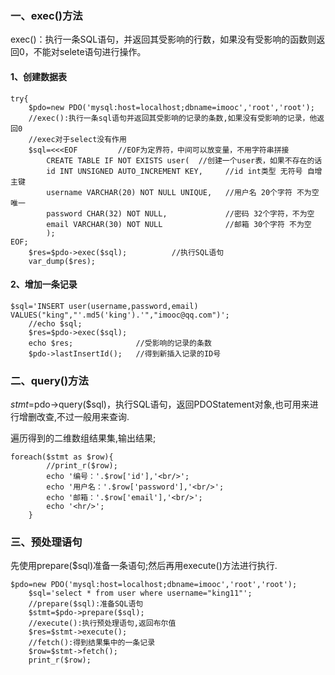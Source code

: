 ### 一、exec()方法
exec()：执行一条SQL语句，并返回其受影响的行数，如果没有受影响的函数则返回0，不能对selete语句进行操作。
#### 1、创建数据表
```
try{
	$pdo=new PDO('mysql:host=localhost;dbname=imooc','root','root');
	//exec():执行一条sql语句并返回其受影响的记录的条数,如果没有受影响的记录，他返回0
	//exec对于select没有作用
	$sql=<<<EOF         //EOF为定界符，中间可以放变量，不用字符串拼接
		CREATE TABLE IF NOT EXISTS user(  //创建一个user表，如果不存在的话
		id INT UNSIGNED AUTO_INCREMENT KEY,     //id int类型 无符号 自增 主键
		username VARCHAR(20) NOT NULL UNIQUE,   //用户名 20个字符 不为空 唯一
		password CHAR(32) NOT NULL,             //密码 32个字符，不为空
		email VARCHAR(30) NOT NULL              //邮箱 30个字符 不为空
		);
EOF;
	$res=$pdo->exec($sql);          //执行SQL语句                      
	var_dump($res);	
```
#### 2、增加一条记录
```
$sql='INSERT user(username,password,email) VALUES("king","'.md5('king').'","imooc@qq.com")';
	//echo $sql;
	$res=$pdo->exec($sql);
	echo $res;              //受影响的记录的条数
	$pdo->lastInsertId();   //得到新插入记录的ID号
```
### 二、query()方法
$stmt=$pdo->query($sql)，执行SQL语句，返回PDOStatement对象,也可用来进行增删改查,不过一般用来查询.

遍历得到的二维数组结果集,输出结果;

```
foreach($stmt as $row){
		//print_r($row);
		echo '编号：'.$row['id'],'<br/>';
		echo '用户名：'.$row['password'],'<br/>';
		echo '邮箱：'.$row['email'],'<br/>';
		echo '<hr/>';
	}
```
### 三、预处理语句
先使用prepare($sql)准备一条语句;然后再用execute()方法进行执行.
```
$pdo=new PDO('mysql:host=localhost;dbname=imooc','root','root');
	$sql='select * from user where username="king11"';
	//prepare($sql):准备SQL语句
	$stmt=$pdo->prepare($sql);
	//execute():执行预处理语句,返回布尔值
	$res=$stmt->execute();
	//fetch():得到结果集中的一条记录
	$row=$stmt->fetch();
	print_r($row);
```